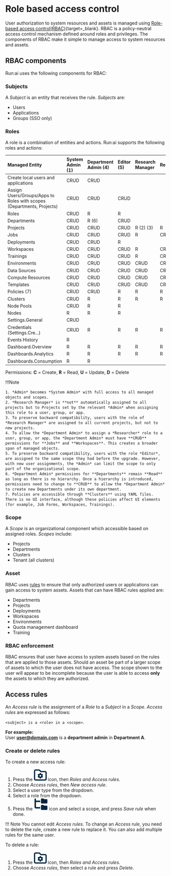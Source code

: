 # Role based access control

User authorization to system resources and assets is managed using [Role-based access control(RBAC)](https://en.wikipedia.org/wiki/Role-based_access_control){target=_blank}. RBAC is a policy-neutral access control mechanism defined around roles and privileges. The components of RBAC make it simple to manage access to system resources and assets.

## RBAC components

Run:ai uses the following components for RBAC:

### Subjects

A *Subject* is an entity that receives the rule. *Subjects* are:

* Users
* Applications
* Groups (SSO only)

### Roles

A role is a combination of entities and actions. Run:ai supports the following roles and actions:

| Managed Entity | System Admin (1) | Department Admin (4) | Editor (5) | Research Manager | Researcher | ML Eng. | Viewer | Researcher L1 | Environments Admin | Data Sources Admin | Compute Resources Admin | Templates Admin | Department Viewer |
|:-|:-|:-|:-|:-|:-|:-|:-|:-|:-|:-|:-|:-|:-|
| Create local users and applications | CRUD | CRUD |  |  |  |  |  |  |  |  |  |  |  |
| Assign Users/Groups/Apps to Roles with scopes (Departments, Projects) | CRUD | CRUD | CRUD |  |  |  |  |  |  |  |  |  |  |
| Roles | CRUD | R | R |  |  |  |  |  |  |  |  |  |  |
| Departments | CRUD | R (6) | CRUD |  |  | R | R |  | R | R | R | R | R |
| Projects | CRUD | CRUD | CRUD | R (2) (3) | R | R | R | R | R | R | R | R | R |
| Jobs | CRUD | CRUD | CRUD | R | CRUD |  | R | CRUD | R | R | R | R | R |
| Deployments | CRUD | CRUD | R |  |  | CRUD | R |  |  |  |  |  | R |
| Workspaces | CRUD | CRUD | CRUD | R | CRUD |  | R | CRUD | R | R | R | R | R |
| Trainings | CRUD | CRUD | CRUD | R | CRUD |  | R | CRUD | R | R | R | R | R |
| Environments | CRUD | CRUD | CRUD | CRUD | CRUD |  | R | R | CRUD | R | R | R | R |
| Data Sources | CRUD | CRUD | CRUD | CRUD | CRUD |  | R | R | R | CRUD | R | R | R |
| Compute Resources | CRUD | CRUD | CRUD | CRUD | CRUD |  | R | R | R | R | CRUD | R | R |
| Templates | CRUD | CRUD | CRUD | CRUD | CRUD |  | R | R | R | R | R | CRUD | R |
| Policies (7) | CRUD | CRUD | R | R | R | R | R | R | R | R | R | R | R |
| Clusters | CRUD | R | R | R | R | R | R | R | R | R | R | R | R |
| Node Pools | CRUD | R | R |  |  | R | R |  |  |  |  |  |  |
| Nodes | R | R | R |  |  | R | R |  |  |  |  |  |  |
| Settings.General | CRUD |  |  |  |  |  |  |  |  |  |  |  |  |
| Credentials (Settings.Cre...) | CRUD | R | R | R | R | R | R | R |  | R |  |  |  |
| Events History | R |  |  |  |  |  |  |  |  |  |  |  |  |
| Dashboard.Overview | R | R | R | R | R | R | R | R | R | R | R | R | R |
| Dashboards.Analytics | R | R | R | R | R | R | R | R | R | R | R | R | R |
| Dashboards.Consumption | R | R |  |  |  |  |  |  |  |  |  |  |  |

Permissions:    **C** = Create, **R** = Read, **U** = Update, **D** = Delete

!!!Note

    1. *Admin* becomes *System Admin* with full access to all managed objects and scopes.
    2. *Research Manager* is **not** automatically assigned to all projects but to Projects set by the relevant *Admin* when assigning this role to a user, group, or app.
    3. To preserve backward compatibility, users with the role of *Research Manager* are assigned to all current projects, but not to new projects.
    4. To allow the *Department Admin* to assign a *Researcher* role to a user, group, or app, the *Department Admin* must have **CRUD** permissions for **Jobs** and **Workspaces**. This creates a broader span of managed objects.
    5. To preserve backward compatibility, users with the role *Editor*, are assigned to the same scope they had before the upgrade. However, with new user assignments, the *Admin* can limit the scope to only part of the organizational scope.
    6. *Department Admin* permissions for **Departments** remain **Read** as long as there is no hierarchy. Once a hierarchy is introduced, permissions need to change to **CRUD** to allow the *Department Admin* to create new Departments under its own department.
    7. Policies are accessible through **Clusters** using YAML files. There is no UI interface, although these policies affect UI elements (for example, Job Forms, Workspaces, Trainings).

### Scope

A *Scope* is an organizational component which accessible based on assigned roles. *Scopes* include:

* Projects
* Departments
* Clusters
* Tenant (all clusters)

### Asset

RBAC uses [rules](#access-rules) to ensure that only authorized users or applications can gain access to system assets. Assets that can have RBAC rules applied are:

* Departments
* Projects
* Deployments
* Workspaces
* Environments
* Quota management dashboard
* Training

### RBAC enforcement

RBAC ensures that user have access to system assets based on the rules that are applied to those assets. Should an asset be part of a larger scope of assets to which the user does not have access. The scope shown to the user will appear to be incomplete because the user is able to access **only** the assets to which they are authorized.

## Access rules

An *Access rule* is the assignment of a *Role* to a *Subject* in a *Scope*. *Access rules* are expressed as follows:

`<subject> is a <role> in a <scope>`.

**For example:**  
User **user@domain.com** is a **department admin** in **Department A**.

### Create or delete rules

To create a new access rule:

1. Press the ![Tools and Settings](../../admin-ui-setup/img/tools-and-settings.svg) icon, then *Roles and Access rules*.
2. Choose *Access rules*, then *New access rule*.
3. Select a user type from the dropdown.
4. Select a role from the dropdown.
5. Press the ![Scope](../../../images/scope-icon.svg) icon and select a scope, and press *Save rule* when done.

!!! Note
    You cannot edit *Access rules*. To change an *Access rule*, you need to delete the rule, create a new rule to replace it. You can also add multiple rules for the same user.

To delete a rule:

1. Press the ![Tools and Settings](../../admin-ui-setup/img/tools-and-settings.svg) icon, then *Roles and Access rules*.
2. Choose *Access rules*, then select a rule and press *Delete*.
